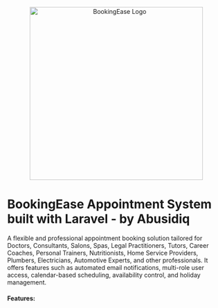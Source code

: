 <p align="center">
  <a href="#" target="_blank">
    <img src="https://images.unsplash.com/photo-1581090700227-1e8b26c9a99b?auto=format&fit=crop&w=400&q=80" width="400" alt="BookingEase Logo">
  </a>
</p>


# BookingEase Appointment System built with Laravel - by Abusidiq

A flexible and professional appointment booking solution tailored for Doctors, Consultants, Salons, Spas, Legal Practitioners, Tutors, Career Coaches, Personal Trainers, Nutritionists, Home Service Providers, Plumbers, Electricians, Automotive Experts, and other professionals. It offers features such as automated email notifications, multi-role user access, calendar-based scheduling, availability control, and holiday management.

#### Features:
